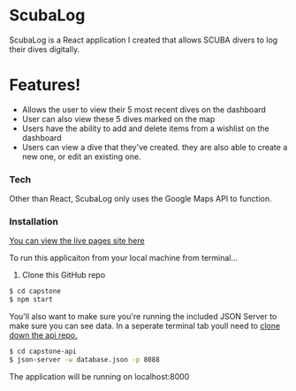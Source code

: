 # ScubaLog

ScubaLog is a React application I created that allows SCUBA divers to log their dives digitally. 

# Features!

  - Allows the user to view their 5 most recent dives on the dashboard
  - User can also view these 5 dives marked on the map
  - Users have the ability to add and delete items from a wishlist on the dashboard
  - Users can view a dive that they've created. they are also able to create a new one, or edit an existing one. 


### Tech

Other than React, ScubaLog only uses the Google Maps API to function.

### Installation

[You can view the live pages site here](https://ScubaLog.onrender.com) 

To run this applicaiton from your local machine from terminal...
 1. Clone this GitHub repo 
```sh
$ cd capstone
$ npm start
```

You'll also want to make sure you're running the included JSON Server to make sure you can see data. In a seperate terminal tab youll need to [clone down the api repo.](https://github.com/Johnson4996/ScubaLog-api) 

```sh
$ cd capstone-api
$ json-server -w database.json -p 8088
```
The application will be running on localhost:8000  

